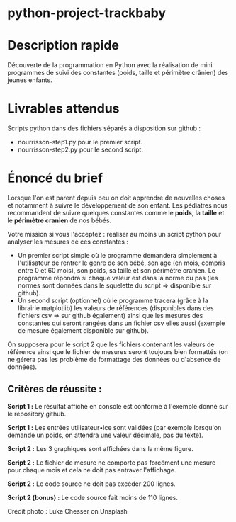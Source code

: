 # python-project-trackbaby
**Description rapide**
======================
Découverte de la programmation en Python avec la réalisation de mini programmes de suivi des constantes (poids, taille et périmètre crânien) des jeunes enfants.

**Livrables attendus**
======================
Scripts python dans des fichiers séparés à disposition sur github : 

- nourrisson-step1.py  pour le premier script.
- nourrisson-step2.py  pour le second script.


**Énoncé du brief**
===================
Lorsque l'on est parent depuis peu on doit apprendre de nouvelles choses et notamment à suivre le développement de son enfant. Les pédiatres nous recommandent de suivre quelques constantes comme le **poids**, la **taille** et le **périmètre cranien** de nos bébés.

Votre mission si vous l'acceptez : réaliser au moins un script python pour analyser les mesures de ces constantes : 

- Un premier script simple où le programme demandera simplement à l'utilisateur de rentrer le genre de son bébé, son age (en mois, compris entre 0 et 60 mois), son poids, sa taille et son périmètre cranien. Le programme répondra si chaque valeur est dans la norme ou pas (les normes sont données dans le squelette du script => disponible sur github). 
- Un second script (optionnel) où le programme tracera (grâce à la librairie matplotlib) les valeurs de références (disponibles dans des fichiers csv => sur github également) ainsi que les mesures des constantes qui seront rangées dans un fichier csv elles aussi (exemple de mesure également disponible sur github).

On supposera pour le script 2 que les fichiers contenant les valeurs de référence ainsi que le fichier de mesures seront toujours bien formattés (on ne gérera pas les problème de formattage des données ou d'absence de données).


**Critères de réussite :**
--------------------------

**Script 1 :** Le résultat affiché en console est conforme à l'exemple donné sur le repository github.

**Script 1 :** Les entrées utilisateur•ice sont validées (par exemple lorsqu'on demande un poids, on attendra une valeur décimale, pas du texte).

**Script 2 :** Les 3 graphiques sont affichées dans la même figure.

**Script 2 :** Le fichier de mesure ne comporte pas forcément une mesure pour chaque mois et cela ne doit pas entraver l'affichage.

**Script 2 :** Le code source ne doit pas excéder 200 lignes.

**Script 2 (bonus) :** Le code source fait moins de 110 lignes.

Crédit photo : Luke Chesser on Unsplash
